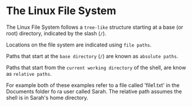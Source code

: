 # **The Linux File System**

The Linux File System follows a `tree-like` structure starting at a base (or root)
directory, indicated by the slash (`/`).

Locations on the file system are indicated using `file paths`.

Paths that start at the `base directory` (`/`) are known as `absolute paths`.

Paths that start from the `current working directory` of the shell, are know as 
`relative paths`.

For example both of these examples refer to a file called 'file1.txt' in the Documents 
folder fo ra user called Sarah. The relative path assumes the shell is in Sarah's 
home directory.